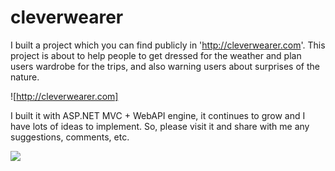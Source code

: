 # cleverwearer

I built a project which you can find publicly in 'http://cleverwearer.com'. This project is about to help people to get dressed for the weather and plan users wardrobe for the trips, and also warning users about surprises of the nature.

![http://cleverwearer.com]

I built it with ASP.NET MVC + WebAPI engine, it continues to grow and I have lots of ideas to implement. So, please visit it and share with me any suggestions, comments, etc.

![](http://cleverwearer.com/img/CleverWearerIcon_48px.png)
